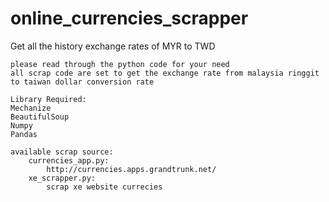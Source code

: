 # online_currencies_scrapper
Get all the history exchange rates of MYR to TWD

    please read through the python code for your need
    all scrap code are set to get the exchange rate from malaysia ringgit 
    to taiwan dollar conversion rate
    
    Library Required:
    Mechanize
    BeautifulSoup
    Numpy
    Pandas

    available scrap source:
        currencies_app.py:
            http://currencies.apps.grandtrunk.net/
        xe_scrapper.py:
            scrap xe website currecies


